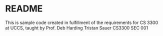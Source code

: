 # README
This is sample code created in fulfillment of the requirements for CS 3300 at UCCS, taught by Prof. Deb Harding
Tristan Sauer
CS3300 SEC 001
